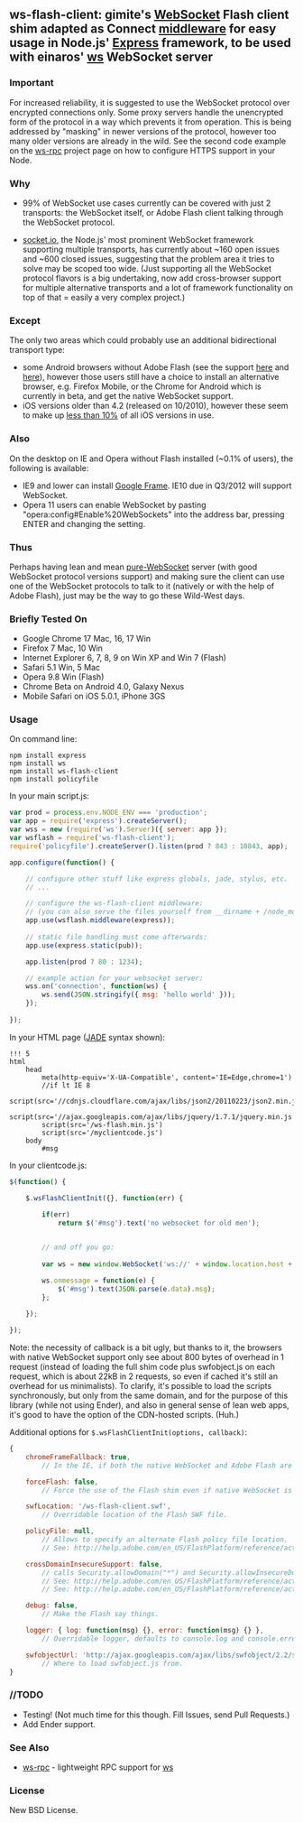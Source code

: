 ## ws-flash-client: gimite's [WebSocket](https://github.com/gimite/web-socket-js) Flash client shim adapted as Connect [middleware](https://github.com/senchalabs/connect) for easy usage in Node.js' [Express](http://expressjs.com/) framework, to be used with einaros' [ws](https://github.com/einaros/ws) WebSocket server

### Important

For increased reliability, it is suggested to use the WebSocket protocol over encrypted connections only. Some proxy servers handle the unencrypted form of the protocol in a way which prevents it from operation. This is being addressed by "masking" in newer versions of the protocol, however too many older versions are already in the wild. See the second code example on the [ws-rpc](https://github.com/ypocat/ws-rpc) project page on how to configure HTTPS support in your Node.


### Why

* 99% of WebSocket use cases currently can be covered with just 2 transports: the WebSocket itself, or Adobe Flash client talking through the WebSocket protocol.

* [socket.io](http://socket.io), the Node.js' most prominent WebSocket framework supporting multiple transports, has currently about ~160 open issues and ~600 closed issues, suggesting that the problem area it tries to solve may be scoped too wide. (Just supporting all the WebSocket protocol flavors is a big undertaking, now add cross-browser support for multiple alternative transports and a lot of framework functionality on top of that = easily a very complex project.)

### Except

The only two areas which could probably use an additional bidirectional transport type:

* some Android browsers without Adobe Flash (see the support [here](http://socialcompare.com/en/comparison/android-versions-comparison) and [here](http://www.adobe.com/flashplatform/certified_devices/smartphones.html)), however those users still have a choice to install an alternative browser, e.g. Firefox Mobile, or the Chrome for Android which is currently in beta, and get the native WebSocket support.
* iOS versions older than 4.2 (released on 10/2010), however these seem to make up [less than 10%](http://www.quora.com/What-is-the-version-share-of-iOS-today%E2%80%94iOS5-iOS4*) of all iOS versions in use.

### Also

On the desktop on IE and Opera without Flash installed (~0.1% of users), the following is available:

* IE9 and lower can install [Google Frame](http://code.google.com/chrome/chromeframe/). IE10 due in Q3/2012 will support WebSocket.
* Opera 11 users can enable WebSocket by pasting "opera:config#Enable%20WebSockets" into the address bar, pressing ENTER and changing the setting.

### Thus

Perhaps having lean and mean [pure-WebSocket](https://github.com/einaros/ws) server (with good WebSocket protocol versions support) and making sure the client can use one of the WebSocket protocols to talk to it (natively or with the help of Adobe Flash), just may be the way to go these Wild-West days.

### Briefly Tested On

* Google Chrome 17 Mac, 16, 17 Win
* Firefox 7 Mac, 10 Win
* Internet Explorer 6, 7, 8, 9 on Win XP and Win 7 (Flash)
* Safari 5.1 Win, 5 Mac
* Opera 9.8 Win (Flash)
* Chrome Beta on Android 4.0, Galaxy Nexus
* Mobile Safari on iOS 5.0.1, iPhone 3GS

### Usage

On command line:

	npm install express
	npm install ws
	npm install ws-flash-client
	npm install policyfile
	
In your main script.js:

```js
var prod = process.env.NODE_ENV === 'production';
var app = require('express').createServer();
var wss = new (require('ws').Server)({ server: app });
var wsflash = require('ws-flash-client');
require('policyfile').createServer().listen(prod ? 843 : 10843, app);

app.configure(function() {

	// configure other stuff like express globals, jade, stylus, etc.
	// ...

	// configure the ws-flash-client middleware:
	// (you can also serve the files yourself from __dirname + /node_modules/ws-flash-client/public)
	app.use(wsflash.middleware(express));
	
	// static file handling must come afterwards:
	app.use(express.static(pub));

	app.listen(prod ? 80 : 1234);

	// example action for your websocket server:
	wss.on('connection', function(ws) {
		ws.send(JSON.stringify({ msg: 'hello world' }));
	});
	
});
```

In your HTML page ([JADE](http://jade-lang.com/) syntax shown):

	!!! 5
	html
		head
			meta(http-equiv='X-UA-Compatible', content='IE=Edge,chrome=1')
			//if lt IE 8
				script(src='//cdnjs.cloudflare.com/ajax/libs/json2/20110223/json2.min.js')
			script(src='//ajax.googleapis.com/ajax/libs/jquery/1.7.1/jquery.min.js')
			script(src='/ws-flash.min.js')
			script(src='/myclientcode.js')
		body
			#msg

In your clientcode.js:

```js
$(function() {

	$.wsFlashClientInit({}, function(err) {
		
		if(err)
			return $('#msg').text('no websocket for old men');


		// and off you go:
		
		var ws = new window.WebSocket('ws://' + window.location.host + '/');

		ws.onmessage = function(e) {
			$('#msg').text(JSON.parse(e.data).msg);
		};
		
	});

});
```

Note: the necessity of callback is a bit ugly, but thanks to it, the browsers with native WebSocket support only see about 800 bytes of overhead in 1 request (instead of loading the full shim code plus swfobject.js on each request, which is about 22kB in 2 requests, so even if cached it's still an overhead for us minimalists). To clarify, it's possible to load the scripts synchronously, but only from the same domain, and for the purpose of this library (while not using Ender), and also in general sense of lean web apps, it's good to have the option of the CDN-hosted scripts. (Huh.)

Additional options for `$.wsFlashClientInit(options, callback)`:

```js
{
	chromeFrameFallback: true,
		// In the IE, if both the native WebSocket and Adobe Flash are missing, offer to install Chrome Frame.

	forceFlash: false,
		// Force the use of the Flash shim even if native WebSocket is available.

	swfLocation: '/ws-flash-client.swf',
		// Overridable location of the Flash SWF file.

	policyFile: null,
		// Allows to specify an alternate Flash policy file location.
		// See: http://help.adobe.com/en_US/FlashPlatform/reference/actionscript/3/flash/system/Security.html#loadPolicyFile(%29

	crossDomainInsecureSupport: false,
		// calls Security.allowDomain("*") and Security.allowInsecureDomain("*") in the Flash file
		// See: http://help.adobe.com/en_US/FlashPlatform/reference/actionscript/3/flash/system/Security.html#allowDomain(%29
		// See: http://help.adobe.com/en_US/FlashPlatform/reference/actionscript/3/flash/system/Security.html#allowInsecureDomain(%29

	debug: false,
		// Make the Flash say things.

	logger: { log: function(msg) {}, error: function(msg) {} },
		// Overridable logger, defaults to console.log and console.error, if available, or to empty functions if not.

	swfobjectUrl: 'http://ajax.googleapis.com/ajax/libs/swfobject/2.2/swfobject.js'
		// Where to load swfobject.js from.
}
```

### //TODO

* Testing! (Not much time for this though. Fill Issues, send Pull Requests.)
* Add Ender support.

### See Also

* [ws-rpc](https://github.com/ypocat/ws-rpc) - lightweight RPC support for [ws](https://github.com/einaros/ws)

### License

New BSD License.
